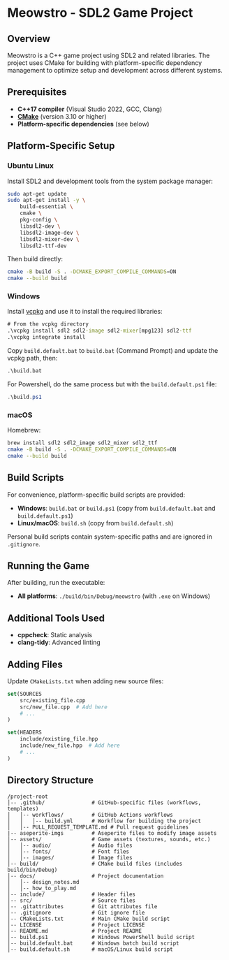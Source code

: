 # Meowstro - SDL2 Game Project

## Overview
Meowstro is a C++ game project using SDL2 and related libraries. The project uses CMake for building with platform-specific dependency management to optimize setup and development across different systems.

## Prerequisites

- **C++17 compiler** (Visual Studio 2022, GCC, Clang)
- **[CMake](https://cmake.org/download/)** (version 3.10 or higher)
- **Platform-specific dependencies** (see below)

## Platform-Specific Setup

### Ubuntu Linux

Install SDL2 and development tools from the system package manager:

```bash
sudo apt-get update
sudo apt-get install -y \
    build-essential \
    cmake \
    pkg-config \
    libsdl2-dev \
    libsdl2-image-dev \
    libsdl2-mixer-dev \
    libsdl2-ttf-dev
```

Then build directly:
```bash
cmake -B build -S . -DCMAKE_EXPORT_COMPILE_COMMANDS=ON
cmake --build build
```

### Windows

Install [vcpkg](https://github.com/microsoft/vcpkg) and use it to install the required libraries:

```cmd
# From the vcpkg directory
.\vcpkg install sdl2 sdl2-image sdl2-mixer[mpg123] sdl2-ttf
.\vcpkg integrate install
```

Copy `build.default.bat` to `build.bat` (Command Prompt) and update the vcpkg path, then:
```cmd
.\build.bat
```

For Powershell, do the same process but with the `build.default.ps1` file:
```ps1
.\build.ps1
```

### macOS

Homebrew:
```bash
brew install sdl2 sdl2_image sdl2_mixer sdl2_ttf
cmake -B build -S . -DCMAKE_EXPORT_COMPILE_COMMANDS=ON
cmake --build build
```

## Build Scripts

For convenience, platform-specific build scripts are provided:

- **Windows**: `build.bat` or `build.ps1` (copy from `build.default.bat` and `build.default.ps1`)
- **Linux/macOS**: `build.sh` (copy from `build.default.sh`)

Personal build scripts contain system-specific paths and are ignored in `.gitignore`.

## Running the Game

After building, run the executable:

- **All platforms**: `./build/bin/Debug/meowstro` (with `.exe` on Windows)

## Additional Tools Used

- **cppcheck**: Static analysis
- **clang-tidy**: Advanced linting

## Adding Files

Update `CMakeLists.txt` when adding new source files:

```cmake
set(SOURCES
    src/existing_file.cpp
    src/new_file.cpp  # Add here
    # ...
)

set(HEADERS
    include/existing_file.hpp
    include/new_file.hpp  # Add here
    # ...
)
```

## Directory Structure
```
/project-root
│-- .github/               # GitHub-specific files (workflows, templates)
│   │-- workflows/         # GitHub Actions workflows
│   │   │-- build.yml      # Workflow for building the project
│   │-- PULL_REQUEST_TEMPLATE.md # Pull request guidelines
|-- aseperite-imgs         # Aseperite files to modify image assets
│-- assets/                # Game assets (textures, sounds, etc.)
│   │-- audio/             # Audio files
│   │-- fonts/             # Font files
│   │-- images/            # Image files
│-- build/                 # CMake build files (includes build/bin/Debug)
│-- docs/                  # Project documentation
│   │-- design_notes.md
│   │-- how_to_play.md
│-- include/               # Header files
│-- src/                   # Source files
│-- .gitattributes         # Git attributes file
│-- .gitignore             # Git ignore file
│-- CMakeLists.txt         # Main CMake build script
│-- LICENSE                # Project LICENSE
│-- README.md              # Project README
│-- build.ps1              # Windows PowerShell build script
│-- build.default.bat      # Windows batch build script
│-- build.default.sh       # macOS/Linux build script
```
